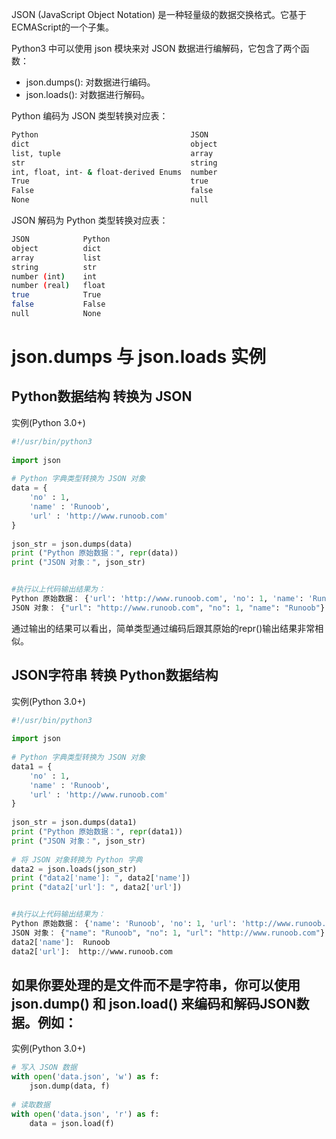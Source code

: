 

JSON (JavaScript Object Notation) 是一种轻量级的数据交换格式。它基于ECMAScript的一个子集。

Python3 中可以使用 json 模块来对 JSON 数据进行编解码，它包含了两个函数：
- json.dumps(): 对数据进行编码。
- json.loads(): 对数据进行解码。



Python 编码为 JSON 类型转换对应表：
```sh
Python									JSON
dict									object
list, tuple								array
str										string
int, float, int- & float-derived Enums	number
True									true
False									false
None									null
```

JSON 解码为 Python 类型转换对应表：
```sh
JSON			Python
object			dict
array			list
string			str
number (int)	int
number (real)	float
true			True
false			False
null			None
```



json.dumps 与 json.loads 实例
===========

Python数据结构 转换为 JSON
-----------
实例(Python 3.0+)
```python
#!/usr/bin/python3
 
import json
 
# Python 字典类型转换为 JSON 对象
data = {
    'no' : 1,
    'name' : 'Runoob',
    'url' : 'http://www.runoob.com'
}
 
json_str = json.dumps(data)
print ("Python 原始数据：", repr(data))
print ("JSON 对象：", json_str)


#执行以上代码输出结果为：
Python 原始数据： {'url': 'http://www.runoob.com', 'no': 1, 'name': 'Runoob'}
JSON 对象： {"url": "http://www.runoob.com", "no": 1, "name": "Runoob"}
```

通过输出的结果可以看出，简单类型通过编码后跟其原始的repr()输出结果非常相似。




JSON字符串 转换 Python数据结构
------------
实例(Python 3.0+)
```py
#!/usr/bin/python3
 
import json
 
# Python 字典类型转换为 JSON 对象
data1 = {
    'no' : 1,
    'name' : 'Runoob',
    'url' : 'http://www.runoob.com'
}
 
json_str = json.dumps(data1)
print ("Python 原始数据：", repr(data1))
print ("JSON 对象：", json_str)
 
# 将 JSON 对象转换为 Python 字典
data2 = json.loads(json_str)
print ("data2['name']: ", data2['name'])
print ("data2['url']: ", data2['url'])


#执行以上代码输出结果为：
Python 原始数据： {'name': 'Runoob', 'no': 1, 'url': 'http://www.runoob.com'}
JSON 对象： {"name": "Runoob", "no": 1, "url": "http://www.runoob.com"}
data2['name']:  Runoob
data2['url']:  http://www.runoob.com
```



如果你要处理的是文件而不是字符串，你可以使用 json.dump() 和 json.load() 来编码和解码JSON数据。例如：
----------
实例(Python 3.0+)
```py
# 写入 JSON 数据
with open('data.json', 'w') as f:
    json.dump(data, f)
 
# 读取数据
with open('data.json', 'r') as f:
    data = json.load(f)
```






